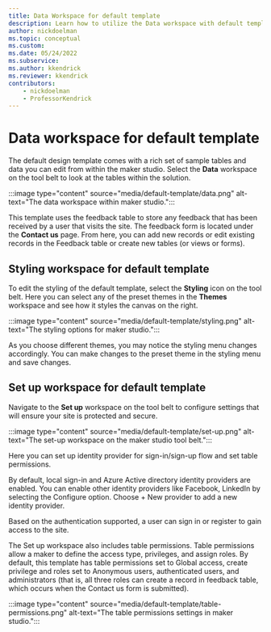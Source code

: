 ```yaml
---
title: Data Workspace for default template
description: Learn how to utilize the Data workspace with default template.
author: nickdoelman
ms.topic: conceptual
ms.custom: 
ms.date: 05/24/2022
ms.subservice:
ms.author: kkendrick 
ms.reviewer: kkendrick
contributors:
    - nickdoelman
    - ProfessorKendrick
---
```


# Data workspace for default template

The default design template comes with a rich set of sample tables and data you can edit from within the maker studio. Select the **Data** workspace on the tool belt to look at the tables within the solution.

:::image type="content" source="media/default-template/data.png" alt-text="The data workspace within maker studio.":::

This template uses the feedback table to store any feedback that has been received by a user that visits the site. The feedback form is located under the **Contact us** page. From here, you can add new records or edit existing records in the Feedback table or create new tables (or views or forms).

## Styling workspace for default template

To edit the styling of the default template, select the **Styling** icon on the tool belt. Here you can select any of the preset themes in the **Themes** workspace and see how it styles the canvas on the right.

:::image type="content" source="media/default-template/styling.png" alt-text="The styling options for maker studio.":::

As you choose different themes, you may notice the styling menu changes accordingly. You can make changes to the preset theme in the styling menu and save changes.

## Set up workspace for default template

Navigate to the **Set up** workspace on the tool belt to configure settings that will ensure your site is protected and secure.

:::image type="content" source="media/default-template/set-up.png" alt-text="The set-up workspace on the maker studio tool belt.":::

Here you can set up identity provider for sign-in/sign-up flow and set table permissions.

By default, local sign-in and Azure Active directory identity providers are enabled. You can enable other identity providers like Facebook, LinkedIn by selecting the Configure option. Choose + New provider to add a new identity provider.

Based on the authentication supported, a user can sign in or register to gain access to the site.

The Set up workspace also includes table permissions. Table permissions allow a maker to define the access type, privileges, and assign roles. By default, this template has table permissions set to Global access, create privilege and roles set to Anonymous users, authenticated users, and administrators (that is, all three roles can create a record in feedback table, which occurs when the Contact us form is submitted).

:::image type="content" source="media/default-template/table-permissions.png" alt-text="The table permissions settings in maker studio.":::
